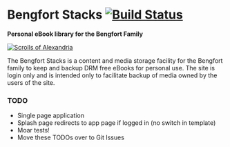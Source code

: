 # Bengfort Stacks [![Build Status][build_img]][build_link] #

**Personal eBook library for the Bengfort Family**

[![Scrolls of Alexandria][scrolls.jpg]][scrolls.jpg]

The Bengfort Stacks is a content and media storage facility for the Bengfort family to keep and backup DRM free eBooks for personal use. The site is login only and is intended only to facilitate backup of media owned by the users of the site.

### TODO ###

* Single page application
* Splash page redirects to app page if logged in (no switch in template)
* Moar tests!
* Move these TODOs over to Git Issues

[build_img]: https://travis-ci.org/bbengfort/stacks.svg?branch=master
[build_link]: https://travis-ci.org/bbengfort/stacks
[scrolls.jpg]: http://elitejournalist.com/wp-content/uploads/2014/04/2237d200ae3b7b2fc2241e96139d6d21.jpg
